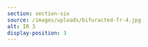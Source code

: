 ```yaml
---
section: section-six
source: /images/uploads/bifuracted-fr-4.jpg
alt: IR 3
display-position: 3
---
```

